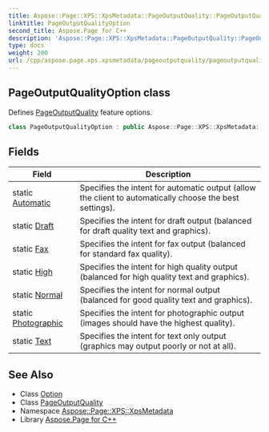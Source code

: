 ```yaml
---
title: Aspose::Page::XPS::XpsMetadata::PageOutputQuality::PageOutputQualityOption class
linktitle: PageOutputQualityOption
second_title: Aspose.Page for C++
description: 'Aspose::Page::XPS::XpsMetadata::PageOutputQuality::PageOutputQualityOption class. Defines PageOutputQuality feature options in C++.'
type: docs
weight: 200
url: /cpp/aspose.page.xps.xpsmetadata/pageoutputquality/pageoutputqualityoption/
---
```

## PageOutputQualityOption class


Defines [PageOutputQuality](../) feature options.

```cpp
class PageOutputQualityOption : public Aspose::Page::XPS::XpsMetadata::Option
```

## Fields

| Field | Description |
| --- | --- |
| static [Automatic](./automatic/) | Specifies the intent for automatic output (allow the client to automatically choose the best settings). |
| static [Draft](./draft/) | Specifies the intent for draft output (balanced for draft quality text and graphics). |
| static [Fax](./fax/) | Specifies the intent for fax output (balanced for standard fax quality). |
| static [High](./high/) | Specifies the intent for high quality output (balanced for high quality text and graphics). |
| static [Normal](./normal/) | Specifies the intent for normal output (balanced for good quality text and graphics). |
| static [Photographic](./photographic/) | Specifies the intent for photographic output (images should have the highest quality). |
| static [Text](./text/) | Specifies the intent for text only output (graphics may output poorly or not at all). |
## See Also

* Class [Option](../../option/)
* Class [PageOutputQuality](../)
* Namespace [Aspose::Page::XPS::XpsMetadata](../../)
* Library [Aspose.Page for C++](../../../)
